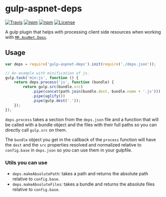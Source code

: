 # gulp-aspnet-deps

[![Travis](https://img.shields.io/travis/mrahhal/MR.AspNet.Deps.svg)](https://travis-ci.org/mrahhal/MR.AspNet.Deps)
[![npm](https://img.shields.io/npm/v/gulp-aspnet-deps.svg)](https://www.npmjs.com/package/gulp-aspnet-deps)
[![npm](https://img.shields.io/npm/dt/gulp-aspnet-deps.svg)](https://www.npmjs.com/package/gulp-aspnet-deps)
[![License](https://img.shields.io/badge/license-MIT-blue.svg)](https://opensource.org/licenses/MIT)

A gulp plugin that helps with processing client side resources when working with [`MR.AspNet.Deps`](https://github.com/mrahhal/MR.AspNet.Deps).

## Usage
```js
var deps = require('gulp-aspnet-deps').init(require('./deps.json'));

// An example with minification of js.
gulp.task('min:js', function () {
    return deps.process('js', function (bundle) {
        return gulp.src(bundle.src)
            .pipe(concat(path.join(bundle.dest, bundle.name + '.js')))
            .pipe(uglify())
            .pipe(gulp.dest('.'));
    });
});
```

`deps.process` takes a section from the `deps.json` file and a function that will be called with a bundle object and the files with their full paths so you can directly call `gulp.src` on them.

The `bundle` object you get in the callback of the `process` function will have the `dest` and the `src` properties resolved and normalized relative to `config.base` in `deps.json` so you can use them in your gulpfile.

### Utils you can use
- `deps.makeAbsolutePath`: takes a path and returns the absolute path relative to `config.base`.
- `deps.makeAbsoluteFiles`: takes a bundle and returns the absolute files relative to `config.base`.
